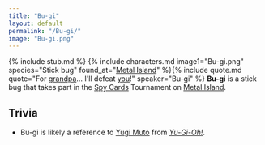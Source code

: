```yaml
---
title: "Bu-gi"
layout: default
permalink: "/Bu-gi/"
image: "Bu-gi.png"
---
```

{% include stub.md %}
{% include characters.md image1="Bu-gi.png" species="Stick bug" found_at="[Metal Island](/Metal_Island)" %}{% include quote.md quote="For [grandpa](/List_of_implied_characters#Bu-gi's_grandfather)... I'll defeat [you](/Leif)!" speaker="Bu-gi" %}
**Bu-gi** is a stick bug that takes part in the [Spy Cards](/Spy_Cards) Tournament on [Metal Island](/Metal_Island).

## Trivia
* Bu-gi is likely a reference to [Yugi Muto](https://en.wikipedia.org/wiki/Yugi_Mutou) from *[Yu-Gi-Oh!](https://en.wikipedia.org/wiki/Yu-Gi-Oh!)*.